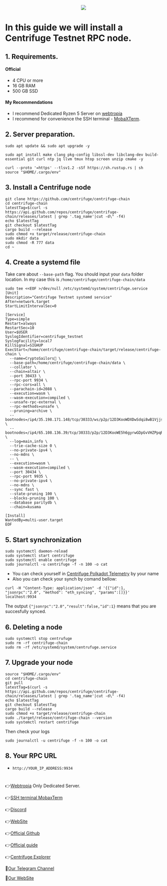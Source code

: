 <p align="center">
 <img src="https://i.postimg.cc/QCQNc0h1/Centrifuge.jpg"/></a>
</p>

# In this guide we will install a Centrifuge Testnet RPC node.

## 1. Requirements.

#### Official 
- 4 CPU or more
- 16 GB RAM
- 500 GB SSD
  
#### My Recommendations
- I recommend Dedicated Ryzen 5 Server on [webtropia](https://bit.ly/45KaUj4)
- I recommend for convenience the SSH terminal - [MobaXTerm](https://mobaxterm.mobatek.net/download.html).

## 2. Server preparation.
```
sudo apt update && sudo apt upgrade -y
```
```
sudo apt install make clang pkg-config libssl-dev libclang-dev build-essential git curl ntp jq llvm tmux htop screen unzip cmake -y
```
```
curl --proto '=https' --tlsv1.2 -sSf https://sh.rustup.rs | sh
source "$HOME/.cargo/env"
```

## 3. Install a Centrifuge node
```
git clone https://github.com/centrifuge/centrifuge-chain
cd centrifuge-chain
latestTag=$(curl -s https://api.github.com/repos/centrifuge/centrifuge-chain/releases/latest | grep '.tag_name'|cut -d\" -f4)
echo $latestTag
git checkout $latestTag
cargo build --release
sudo chmod +x target/release/centrifuge-chain
sudo mkdir data
sudo chmod -R 777 data
cd ~
```

## 4. Create a systemd file
Take care about `--base-path` flag. You should input your `data` folder location. In my case this is `/home/centrifuge/centrifuge-chain/data`
```
sudo tee <<EOF >/dev/null /etc/systemd/system/centrifuge.service
[Unit]
Description="Centrifuge Testnet systemd service"
After=network.target
StartLimitIntervalSec=0

[Service]
Type=simple
Restart=always
RestartSec=10
User=$USER
SyslogIdentifier=centrifuge_testnet
SyslogFacility=local7
KillSignal=SIGHUP
ExecStart=/home/centrifuge/centrifuge-chain/target/release/centrifuge-chain \
  --name=CryptoSailors🐬 \
  --base-path=/home/centrifuge/centrifuge-chain/data \
  --collator \
  --chain=altair \
  --port 30433 \
  --rpc-port 9934 \
  --rpc-cors=all \
  --parachain-id=2088 \
  --execution=wasm \
  --wasm-execution=compiled \
  --unsafe-rpc-external \
  --rpc-methods=unsafe \
  --pruning=archive \
  --bootnodes=/ip4/35.198.171.148/tcp/30333/ws/p2p/12D3KooWDXDwSdqi8wB1Vjjs5SVpAfk6neadvNTPAik5mQXqV7jF \
  --bootnodes=/ip4/65.108.136.39/tcp/30333/p2p/12D3KooWE5h6gyrwGDpGvVHZPpqRX7G9XyYoyyk3XwNmaQqXYo5D \
  --log=main,info \
  --trie-cache-size 0 \
  --no-private-ipv4 \
  --no-mdns \
  -- \
  --execution=wasm \
  --wasm-execution=compiled \
  --port 30434 \
  --rpc-port 9935 \
  --no-private-ipv4 \
  --no-mdns \
  --sync fast \
  --state-pruning 100 \
  --blocks-pruning 100 \
  --database paritydb \
  --chain=kusama

[Install]
WantedBy=multi-user.target
EOF
```
                                            
## 5. Start synchronization
```
sudo systemctl daemon-reload
sudo systemctl start centrifuge
sudo systemctl enable centrifuge
sudo journalctl -u centrifuge -f -n 100 -o cat
```

- You can check yourself in [Centrifuge Polkadot Telemetry](https://telemetry.polkadot.io/#list/0xb3db41421702df9a7fcac62b53ffeac85f7853cc4e689e0b93aeb3db18c09d82) by your name
- Also you can check your synch by comand bellow:
```
curl -H "Content-Type: application/json" -d '{{"id":1, "jsonrpc":"2.0", "method": "eth_syncing", "params":[]}}' localhost:9934
```
The output `{"jsonrpc":"2.0","result":false,"id":1}` means that you are succesfully synced.

## 6. Deleting a node
```
sudo systemctl stop centrufuge
sudo rm -rf centrifuge-chain
sudo rm -rf /etc/systemd/system/centrufuge.service
```

## 7. Upgrade your node
```
source "$HOME/.cargo/env"
cd centrifuge-chain
git pull
latestTag=$(curl -s https://api.github.com/repos/centrifuge/centrifuge-chain/releases/latest | grep '.tag_name'|cut -d\" -f4)
echo $latestTag
git checkout $latestTag
cargo build --release
sudo chmod +x target/release/centrifuge-chain
sudo ./target/release/centrifuge-chain --version
sudo systemctl restart centrifuge
```
Then check your logs
```
sudo journalctl -u centrifuge -f -n 100 -o cat
```

## 8. Your RPC URL
- `http://YOUR_IP_ADDRESS:9934` 

#
👉[Webtropia](https://bit.ly/45KaUj4) Only Dedicated Server.

👉[SSH terminal MobaxTerm](https://mobaxterm.mobatek.net/download.html)

👉[Discord](https://discord.gg/r5SSnqXyQG)

👉[WebSite](https://centrifuge.io/)

👉[Official Github](https://github.com/centrifuge/centrifuge-chain)

👉[Official guide](https://docs.centrifuge.io/)

👉[Centrifuge Explorer](https://telemetry.polkadot.io/#list/0xaa3876c1dc8a1afcc2e9a685a49ff7704cfd36ad8c90bf2702b9d1b00cc40011)

🔰[Our Telegram Channel](https://t.me/CryptoSailorsAnn)

🔰[Our WebSite](cryptosailors.tech)
